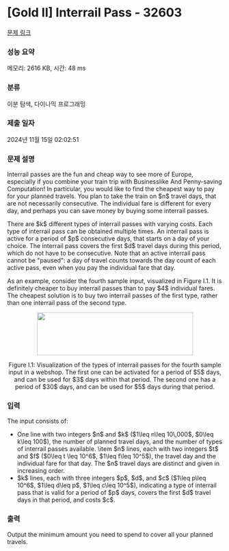 # [Gold II] Interrail Pass - 32603 

[문제 링크](https://www.acmicpc.net/problem/32603) 

### 성능 요약

메모리: 2616 KB, 시간: 48 ms

### 분류

이분 탐색, 다이나믹 프로그래밍

### 제출 일자

2024년 11월 15일 02:02:51

### 문제 설명

<p>Interrail passes are the fun and cheap way to see more of Europe, especially if you combine your train trip with Businesslike And Penny-saving Computation! In particular, you would like to find the cheapest way to pay for your planned travels. You plan to take the train on $n$ travel days, that are not necessarily consecutive. The individual fare is different for every day, and perhaps you can save money by buying some interrail passes.</p>

<p>There are $k$ different types of interrail passes with varying costs. Each type of interrail pass can be obtained multiple times. An interrail pass is active for a period of $p$ consecutive days, that starts on a day of your choice. The interrail pass covers the first $d$ travel days during this period, which do not have to be consecutive. Note that an active interrail pass cannot be "paused": a day of travel counts towards the day count of each active pass, even when you pay the individual fare that day.</p>

<p>As an example, consider the fourth sample input, visualized in Figure I.1. It is definitely cheaper to buy interrail passes than to pay $4$ individual fares. The cheapest solution is to buy two interrail passes of the first type, rather than one interrail pass of the second type.</p>

<p style="text-align: center;"><img alt="" src="" style="width: 365px; height: 100px;"></p>

<p style="text-align: center;">Figure I.1: Visualization of the types of interrail passes for the fourth sample input in a webshop. The first one can be activated for a period of $5$ days, and can be used for $3$ days within that period. The second one has a period of $30$ days, and can be used for $5$ days during that period.</p>

### 입력 

 <p>The input consists of:</p>

<ul>
	<li>One line with two integers $n$ and $k$ ($1\leq n\leq 10\,000$, $0\leq k\leq 100$), the number of planned travel days, and the number of types of interrail passes available. \item $n$ lines, each with two integers $t$ and $f$ ($0\leq t \leq 10^6$, $1\leq f\leq 10^5$), the travel day and the individual fare for that day. The $n$ travel days are distinct and given in increasing order.</li>
	<li>$k$ lines, each with three integers $p$, $d$, and $c$ ($1\leq p\leq 10^6$, $1\leq d\leq p$, $1\leq c\leq 10^5$), indicating a type of interrail pass that is valid for a period of $p$ days, covers the first $d$ travel days in that period, and costs $c$.</li>
</ul>

### 출력 

 <p>Output the minimum amount you need to spend to cover all your planned travels.</p>

